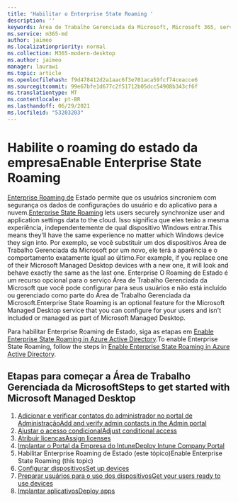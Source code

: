 ```yaml
---
title: 'Habilitar o Enterprise State Roaming '
description: ''
keywords: Área de Trabalho Gerenciada da Microsoft, Microsoft 365, serviço, documentação
ms.service: m365-md
author: jaimeo
ms.localizationpriority: normal
ms.collection: M365-modern-desktop
ms.author: jaimeo
manager: laurawi
ms.topic: article
ms.openlocfilehash: f9d478412d2a1aac6f3e701aca59fcf74ceacce6
ms.sourcegitcommit: 99e67bfe1d677c2f51712b05dcc54908b343cf6f
ms.translationtype: MT
ms.contentlocale: pt-BR
ms.lasthandoff: 06/29/2021
ms.locfileid: "53203203"
---
```

# <a name="enable-enterprise-state-roaming"></a><span data-ttu-id="70617-103">Habilite o roaming do estado da empresa</span><span class="sxs-lookup"><span data-stu-id="70617-103">Enable Enterprise State Roaming</span></span>

<span data-ttu-id="70617-104">[Enterprise Roaming de](/azure/active-directory/devices/enterprise-state-roaming-overview) Estado permite que os usuários sincroniem com segurança os dados de configurações do usuário e do aplicativo para a nuvem.</span><span class="sxs-lookup"><span data-stu-id="70617-104">[Enterprise State Roaming](/azure/active-directory/devices/enterprise-state-roaming-overview) lets users securely synchronize user and application settings data to the cloud.</span></span> <span data-ttu-id="70617-105">Isso significa que eles terão a mesma experiência, independentemente de qual dispositivo Windows entrar.</span><span class="sxs-lookup"><span data-stu-id="70617-105">This means they'll have the same experience no matter which Windows device they sign into.</span></span> <span data-ttu-id="70617-106">Por exemplo, se você substituir um dos dispositivos Área de Trabalho Gerenciada da Microsoft por um novo, ele terá a aparência e o comportamento exatamente igual ao último.</span><span class="sxs-lookup"><span data-stu-id="70617-106">For example, if you replace one of their Microsoft Managed Desktop devices with a new one, it will look and behave exactly the same as the last one.</span></span> <span data-ttu-id="70617-107">Enterprise O Roaming de Estado é um recurso opcional para o serviço Área de Trabalho Gerenciada da Microsoft que você pode configurar para seus usuários e não está incluído ou gerenciado como parte do Área de Trabalho Gerenciada da Microsoft.</span><span class="sxs-lookup"><span data-stu-id="70617-107">Enterprise State Roaming is an optional feature for the Microsoft Managed Desktop service that you can configure for your users and isn't included or managed as part of Microsoft Managed Desktop.</span></span>

<span data-ttu-id="70617-108">Para habilitar Enterprise Roaming de Estado, siga as etapas em [Enable Enterprise State Roaming in Azure Active Directory](/azure/active-directory/devices/enterprise-state-roaming-enable).</span><span class="sxs-lookup"><span data-stu-id="70617-108">To enable Enterprise State Roaming, follow the steps in [Enable Enterprise State Roaming in Azure Active Directory](/azure/active-directory/devices/enterprise-state-roaming-enable).</span></span>

## <a name="steps-to-get-started-with-microsoft-managed-desktop"></a><span data-ttu-id="70617-109">Etapas para começar a Área de Trabalho Gerenciada da Microsoft</span><span class="sxs-lookup"><span data-stu-id="70617-109">Steps to get started with Microsoft Managed Desktop</span></span>

1. [<span data-ttu-id="70617-110">Adicionar e verificar contatos do administrador no portal de Administração</span><span class="sxs-lookup"><span data-stu-id="70617-110">Add and verify admin contacts in the Admin portal</span></span>](add-admin-contacts.md)
2. [<span data-ttu-id="70617-111">Ajustar o acesso condicional</span><span class="sxs-lookup"><span data-stu-id="70617-111">Adjust conditional access</span></span>](conditional-access.md)
3. [<span data-ttu-id="70617-112">Atribuir licenças</span><span class="sxs-lookup"><span data-stu-id="70617-112">Assign licenses</span></span>](assign-licenses.md)
4. [<span data-ttu-id="70617-113">Implantar o Portal da Empresa do Intune</span><span class="sxs-lookup"><span data-stu-id="70617-113">Deploy Intune Company Portal</span></span>](company-portal.md)
5. <span data-ttu-id="70617-114">Habilitar Enterprise Roaming de Estado (este tópico)</span><span class="sxs-lookup"><span data-stu-id="70617-114">Enable Enterprise State Roaming (this topic)</span></span>
6. [<span data-ttu-id="70617-115">Configurar dispositivos</span><span class="sxs-lookup"><span data-stu-id="70617-115">Set up devices</span></span>](set-up-devices.md)
7. [<span data-ttu-id="70617-116">Preparar usuários para o uso dos dispositivos</span><span class="sxs-lookup"><span data-stu-id="70617-116">Get your users ready to use devices</span></span>](get-started-devices.md)
8. [<span data-ttu-id="70617-117">Implantar aplicativos</span><span class="sxs-lookup"><span data-stu-id="70617-117">Deploy apps</span></span>](deploy-apps.md)
